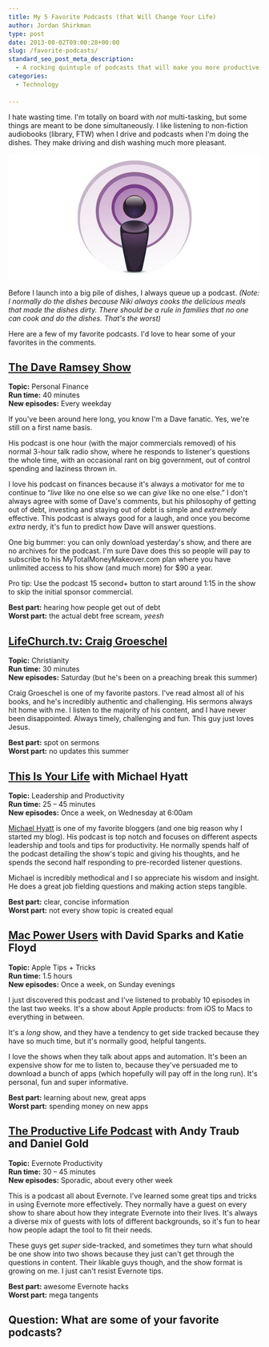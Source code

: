 ```yaml
---
title: My 5 Favorite Podcasts (that Will Change Your Life)
author: Jordan Shirkman
type: post
date: 2013-08-02T09:00:28+00:00
slug: /favorite-podcasts/
standard_seo_post_meta_description:
  - A rocking quintuple of podcasts that will make you more productive, financially savvy and spiritually healthy.
categories:
  - Technology

---
```

I hate wasting time. I'm totally on board with _not_ multi-tasking, but some things are meant to be done simultaneously. I like listening to non-fiction audiobooks (library, FTW) when I drive and podcasts when I'm doing the dishes. They make driving and dish washing much more pleasant.

![Image](/static/images/podcast-icon.jpeg) 

Before I launch into a big pile of dishes, I always queue up a podcast. _(Note: I normally do the dishes because Niki always cooks the delicious meals that made the dishes dirty. There should be a rule in families that no one can cook and do the dishes. That's the worst)_

Here are a few of my favorite podcasts. I'd love to hear some of your favorites in the comments.<!--more-->

## [The Dave Ramsey Show](http://www.daveramsey.com/radio/home/#podcast-tab)

**Topic:** Personal Finance  
**Run time:** 40 minutes  
**New episodes:** Every weekday

If you've been around here long, you know I'm a Dave fanatic. Yes, we're still on a first name basis.

His podcast is one hour (with the major commercials removed) of his normal 3-hour talk radio show, where he responds to listener's questions the whole time, with an occasional rant on big government, out of control spending and laziness thrown in.

I love his podcast on finances because it's always a motivator for me to continue to &#8220;_live_ like no one else so we can _give_ like no one else.&#8221; I don't always agree with some of Dave's comments, but his philosophy of getting out of debt, investing and staying out of debt is simple and _extremely_ effective. This podcast is always good for a laugh, and once you become _extra_ nerdy, it's fun to predict how Dave will answer questions.

One big bummer: you can only download yesterday's show, and there are no archives for the podcast. I'm sure Dave does this so people will pay to subscribe to his MyTotalMoneyMakeover.com plan where you have unlimited access to his show (and much more) for $90 a year.

Pro tip: Use the podcast 15 second+ button to start around 1:15 in the show to skip the initial sponsor commercial.

**Best part:** hearing how people get out of debt  
**Worst part:** the actual debt free scream, _yeesh_

## [LifeChurch.tv: Craig Groeschel](http://www.lifechurch.tv/resources)

**Topic:** Christianity  
**Run time:** 30 minutes  
**New episodes:** Saturday (but he's been on a preaching break this summer)

Craig Groeschel is one of my favorite pastors. I've read almost all of his books, and he's incredibly authentic and challenging. His sermons always hit home with me. I listen to the majority of his content, and I have never been disappointed. Always timely, challenging and fun. This guy just loves Jesus.

**Best part:** spot on sermons  
**Worst part:** no updates this summer

## [This Is Your Life](http://michaelhyatt.com/thisisyourlife) with Michael Hyatt

**Topic:** Leadership and Productivity  
**Run time:** 25 &#8211; 45 minutes  
**New episodes:** Once a week, on Wednesday at 6:00am

[Michael Hyatt](http://michaelhyatt.com) is one of my favorite bloggers (and one big reason why I started my blog). His podcast is top notch and focuses on different aspects leadership and tools and tips for productivity. He normally spends half of the podcast detailing the show's topic and giving his thoughts, and he spends the second half responding to pre-recorded listener questions.

Michael is incredibly methodical and I so appreciate his wisdom and insight. He does a great job fielding questions and making action steps tangible.

**Best part:** clear, concise information  
**Worst part:** not every show topic is created equal

## [Mac Power Users](http://macpowerusers.com) with David Sparks and Katie Floyd

**Topic:** Apple Tips + Tricks  
**Run time:** 1.5 hours  
**New episodes:** Once a week, on Sunday evenings

I just discovered this podcast and I've listened to probably 10 episodes in the last two weeks. It's a show about Apple products: from iOS to Macs to everything in between.

It's a _long_ show, and they have a tendency to get side tracked because they have so much time, but it's normally good, helpful tangents.

I love the shows when they talk about apps and automation. It's been an expensive show for me to listen to, because they've persuaded me to download a bunch of apps (which hopefully will pay off in the long run). It's personal, fun and super informative.

**Best part:** learning about new, great apps  
**Worst part:** spending money on new apps

## [The Productive Life Podcast](http://www.systemizeme.com) with Andy Traub and Daniel Gold

**Topic:** Evernote Productivity  
**Run time:** 30 &#8211; 45 minutes  
**New episodes:** Sporadic, about every other week

This is a podcast all about Evernote. I've learned some great tips and tricks in using Evernote more effectively. They normally have a guest on every show to share about how they integrate Evernote into their lives. It's always a diverse mix of guests with lots of different backgrounds, so it's fun to hear how people adapt the tool to fit their needs.

These guys get _super_ side-tracked, and sometimes they turn what should be one show into two shows because they just can't get through the questions in content. Their likable guys though, and the show format is growing on me. I just can't resist Evernote tips.

**Best part:** awesome Evernote hacks  
**Worst part:** mega tangents

## Question: What are some of your favorite podcasts?
